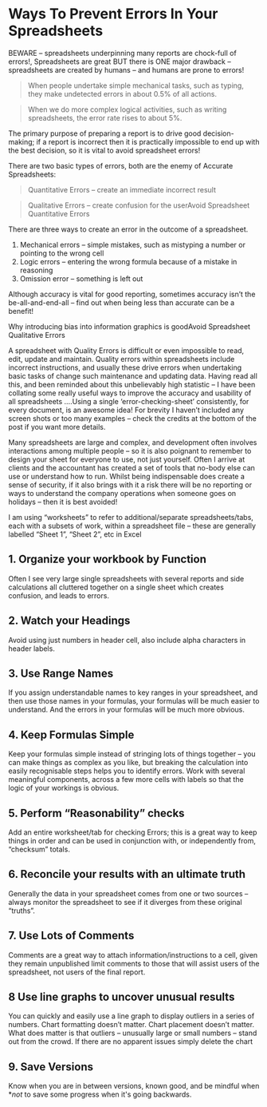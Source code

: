 <!-- http://smartaccounting.com.au/avoid-spreadsheet-errors/ -->

# Ways To Prevent Errors In Your Spreadsheets

BEWARE – spreadsheets underpinning many reports are chock-full of errors!, Spreadsheets are great BUT there is ONE major drawback – spreadsheets are created by humans – and humans are prone to errors!

> When people undertake simple mechanical tasks, such as typing, they make undetected errors in about 0.5% of all actions.

> When we do more complex logical activities, such as writing spreadsheets, the error rate rises to about 5%.

The primary purpose of preparing a report is to drive good decision-making; if a report is incorrect then it is practically impossible to end up with the best decision, so it is vital to avoid spreadsheet errors!

There are two basic types of errors, both are the enemy of Accurate Spreadsheets:

> Quantitative Errors – create an immediate incorrect result

> Qualitative Errors – create confusion for the userAvoid Spreadsheet Quantitative Errors

There are three ways to create an error in the outcome of a spreadsheet.

1. Mechanical errors – simple mistakes, such as mistyping a number or pointing to the wrong cell
2. Logic errors – entering the wrong formula because of a mistake in reasoning
3. Omission error – something is left out

Although accuracy is vital for good reporting, sometimes accuracy isn’t the be-all-and-end-all – find out when being less than accurate can be a benefit!

Why introducing bias into information graphics is goodAvoid Spreadsheet Qualitative Errors

A spreadsheet with Quality Errors is difficult or even impossible to read, edit, update and maintain. Quality errors within spreadsheets include incorrect instructions, and usually these drive errors when undertaking basic tasks of change such maintenance and updating data.
Having read all this, and been reminded about this unbelievably high statistic – I have been collating some really useful ways to improve the accuracy and usability of all spreadsheets ….Using a single ‘error-checking-sheet’ consistently, for every document, is an awesome idea! For brevity I haven’t included any screen shots or too many examples – check the credits at the bottom of the post if you want more details.

Many spreadsheets are large and complex, and development often involves interactions among multiple people – so it is also poignant to remember to design your sheet for everyone to use, not just yourself. Often I arrive at clients and the accountant has created a set of tools that no-body else can use or understand how to run. Whilst being indispensable does create a sense of security, if it also brings with it a risk there will be no reporting or ways to understand the company operations when someone goes on holidays – then it is best avoided!

I am using “worksheets” to refer to additional/separate spreadsheets/tabs, each with a subsets of work, within a spreadsheet file – these are generally labelled “Sheet 1”, “Sheet 2”, etc in Excel

## 1. Organize your workbook by Function

Often I see very large single spreadsheets with several reports and side calculations all cluttered together on a single sheet which creates confusion, and leads to errors.

## 2. Watch your Headings

Avoid using just numbers in header cell, also include alpha characters in header labels.

## 3. Use Range Names

If you assign understandable names to key ranges in your spreadsheet, and then use those names in your formulas, your formulas will be much easier to understand. And the errors in your formulas will be much more obvious.

## 4. Keep Formulas Simple

Keep your formulas simple instead of stringing lots of things together – you can make things as complex as you like, but breaking the calculation into easily recognisable steps helps you to identify errors. Work with several meaningful components, across a few more cells with labels so that the logic of your workings is obvious.

## 5. Perform “Reasonability” checks

Add an entire worksheet/tab for checking Errors; this is a great way to keep things in order and can be used in conjunction with, or independently from, “checksum” totals.

## 6. Reconcile your results with an ultimate truth

Generally the data in your spreadsheet comes from one or two sources – always monitor the spreadsheet to see if it diverges from these original “truths”.

## 7. Use Lots of Comments

Comments are a great way to attach information/instructions to a cell, given they remain unpublished limit comments to those that will assist users of the spreadsheet, not users of the final report.

## 8 Use line graphs to uncover unusual results

You can quickly and easily use a line graph to display outliers in a series of numbers. Chart formatting doesn’t matter. Chart placement doesn’t matter. What does matter is that outliers – unusually large or small numbers – stand out from the crowd. If there are no apparent issues simply delete the chart

## 9. Save Versions

Know when you are in between versions, known good, and be mindful when **not* to save some progress when it's going backwards.

